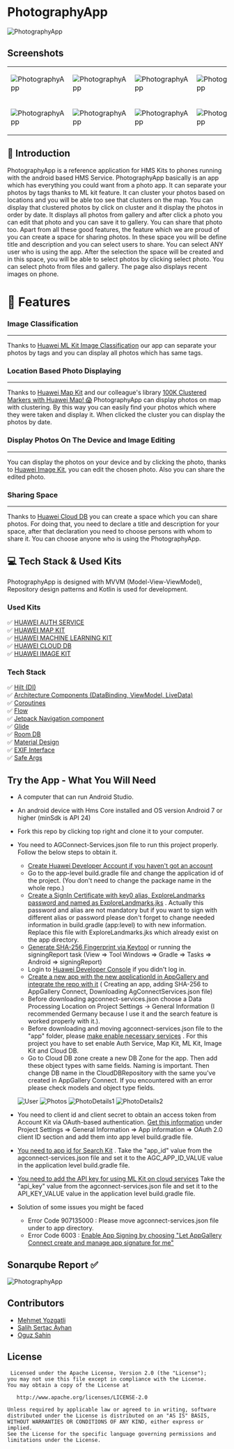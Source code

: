 # PhotographyApp

![PhotographyApp](art/all_features.gif)

## Screenshots

<table>
<tr>
<td>

![PhotographyApp](art/Screenshot_1.png)</td>

<td>

![PhotographyApp](art/Screenshot_2.png)</td>

<td>

![PhotographyApp](art/Screenshot_3.png)</td>

<td>

![PhotographyApp](art/Screenshot_4.png)</td></tr>

<tr>
<td>

![PhotographyApp](art/Screenshot_5.png)</td>

<td>

![PhotographyApp](art/Screenshot_6.png)</td>

<td>

![PhotographyApp](art/Screenshot_7.png)</td>

<td>

![PhotographyApp](art/Screenshot_8.png)</td></tr>

</table>

## 📔 Introduction

PhotographyApp is a reference application for HMS Kits to phones running with the android based HMS
Service. PhotographyApp basically is an app which has everything you could want from a photo app. It
can separate your photos by tags thanks to ML kit feature. It can cluster your photos based on
locations and you will be able too see that clusters on the map. You can display that clustered
photos by click on cluster and it display the photos in order by date. It displays all photos from
gallery and after click a photo you can edit that photo and you can save it to gallery. You can
share that photo too. Apart from all these good features, the feature which we are proud of you can
create a space for sharing photos. In these space you will be define title and description and you
can select users to share. You can select ANY user who is using the app. After the selection the
space will be created and in this space, you will be able to select photos by clicking select photo.
You can select photo from files and gallery. The page also displays recent images on phone.

# 📱 Features

### Image Classification

-----
Thanks
to [Huawei ML Kit Image Classification](https://developer.huawei.com/consumer/en/doc/development/hiai-Guides/image-classification-0000001050040095)
our app can separate your photos by tags and you can display all photos which has same tags.

### Location Based Photo Displaying

-----
Thanks to [Huawei Map Kit](https://developer.huawei.com/consumer/en/hms/huawei-MapKit/) and our
colleague's library
[100K Clustered Markers with Huawei Map! 😱](https://medium.com/huawei-developers/100k-clustered-markers-with-huawei-map-ffcba4168727)
PhotographyApp can display photos on map with clustering. By this way you can easily find your
photos which where they were taken and display it. When clicked the cluster you can display the
photos by date.

### Display Photos On The Device and Image Editing

-----
You can display the photos on your device and by clicking the photo, thanks to [Huawei Image Kit](https://developer.huawei.com/consumer/en/doc/development/Media-Guides/service-introduction-0000001050199011/), you can edit the chosen photo. Also you can share the
edited photo.

### Sharing Space

-----
Thanks to [Huawei Cloud DB](https://developer.huawei.com/consumer/en/agconnect/cloud-base/)
you can create a space which you can share photos. For doing that, you need to declare a title and
description for your space, after that declaration you need to choose persons with whom to share it.
You can choose anyone who is using the PhotographyApp.

## 💻 Tech Stack & Used Kits

PhotographyApp is designed with MVVM (Model-View-ViewModel), Repository design patterns and Kotlin
is used for development.

### Used Kits

✅ [HUAWEI AUTH SERVICE](https://developer.huawei.com/consumer/en/agconnect/auth-service/) \
✅ [HUAWEI MAP KIT](https://developer.huawei.com/consumer/en/hms/huawei-MapKit/) \
✅ [HUAWEI MACHINE LEARNING KIT](https://developer.huawei.com/consumer/en/hms/huawei-mlkit/) \
✅ [HUAWEI CLOUD DB](https://developer.huawei.com/consumer/en/agconnect/cloud-base/) \
✅ [HUAWEI IMAGE KIT](https://developer.huawei.com/consumer/en/hms/huawei-imagekit/)

### Tech Stack

✅ [Hilt (DI)](https://developer.android.com/training/dependency-injection/hilt-android)     \
✅ [Architecture Components (DataBinding, ViewModel, LiveData)](https://developer.android.com/topic/libraries/architecture/viewmodel)     \
✅ [Coroutines](https://developer.android.com/kotlin/coroutines)     \
✅ [Flow](https://developer.android.com/kotlin/flow)     \
✅ [Jetpack Navigation component](https://developer.android.com/guide/navigation)     \
✅ [Glide](https://github.com/bumptech/glide)     \
✅ [Room DB](https://developer.android.com/training/data-storage/room) \
✅ [Material Design](https://material.io/develop/android)  \
✅ [EXIF Interface](https://developer.android.com/reference/android/media/ExifInterface) \
✅ [Safe Args](https://developer.android.com/guide/navigation/navigation-pass-data)

## Try the App - What You Will Need

- A computer that can run Android Studio.
- An android device with Hms Core installed and OS version Android 7 or higher (minSdk is API 24)
- Fork this repo by clicking top right and clone it to your computer.
- You need to AGConnect-Services.json file to run this project properly. Follow the below steps to
  obtain it.
    - [Create Huawei Developer Account if you haven't got an account](https://developer.huawei.com/consumer/en/doc/start/10104)
    - Go to the app-level build.gradle file and change the application id of the project. (You don't
      need to change the package name in the whole repo.)
    - [Create a SignIn Certificate with key0 alias, ExploreLandmarks password and named as ExploreLandmarks.jks](https://medium.com/@corruptedkernel/android-creating-a-signing-certificate-keystore-and-signing-your-apk-fa67fdd27cf)
      . Actually this password and alias are not mandatory but if you want to sign with different
      alias or password please don't forget to change needed information in build.gradle (app:level)
      to with new information. Replace this file with ExploreLandmarks.jks which already exist on
      the app directory.
    - [Generate SHA-256 Fingerprint via Keytool](https://medium.com/@corruptedkernel/android-generating-fingerprint-from-a-keystore-jks-file-b624bacd90fd)
      or running the signingReport task (View => Tool Windows => Gradle => Tasks => Android =>
      signingReport)
    - Login to [Huawei Developer Console](https://developer.huawei.com/consumer/en/console) if you
      didn't log in.
    - [Create a new  app with the new applicationId in AppGallery and integrate the repo with it](https://medium.com/huawei-developers/android-integrating-your-apps-with-huawei-hms-core-1f1e2a090e98) (
      Creating an app, adding SHA-256 to AppGallery Connect, Downloading AgConnectServices.json
      file)
    - Before downloading agconnect-services.json choose a Data Processing Location on Project
      Settings -> General Information (I recommended Germany because I use it and the search feature
      is worked properly with it.).
    - Before downloading and moving agconnect-services.json file to the "app" folder,
      please [make enable necessary services](https://developer.huawei.com/consumer/en/doc/distribution/app/agc-help-enabling-service-0000001146598793)
      . For this project you have to set enable Auth Service, Map Kit, ML Kit, Image Kit and Cloud
      DB.
    - Go to Cloud DB zone create a new DB Zone for the app. Then add these object types with same
      fields. Naming is important. Then change DB name in the CloudDBRepository with the same you've
      created in AppGallery Connect. If you encountered with an error please check models and object
      type fields.

  ![User](art/User.png)
  ![Photos](art/Photos.png)
  ![PhotoDetails1](art/PhotoDetails1.png)
  ![PhotoDetails2](art/PhotoDetails2.png)

- You need to client id and client secret to obtain an access token from Account Kit via OAuth-based
  authentication. [Get this information](https://developer.huawei.com/consumer/en/doc/distribution/app/agc-help-appinfo-0000001100014694)
  under Project Settings => General Information => App information => OAuth 2.0 client ID section
  and add them into app level build.gradle file.
- [You need to app id for Search Kit](https://developer.huawei.com/consumer/en/doc/development/HMSCore-Guides/integrating-sdk-0000001057023645)
  . Take the "app_id" value from the agconnect-services.json file and set it to the AGC_APP_ID_VALUE
  value in the application level build.gradle file.
- [You need to add the API key for using ML Kit on cloud services](https://developer.huawei.com/consumer/en/doc/development/hiai-Guides/add-appgallery-0000001050038080)
  Take the "api_key" value from the agconnect-services.json file and set it to the API_KEY_VALUE
  value in the application level build.gradle file.
- Solution of some issues you might be faced
    - Error Code 907135000 : Please move agconnect-services.json file under to app directory.
    - Error Code
      6003 : [Enable App Signing by choosing "Let AppGallery Connect create and manage app signature for me"](https://developer.huawei.com/consumer/en/doc/development/AppGallery-connect-Guides/agc-appsigning-newapp-0000001052418290)

## Sonarqube Report ✅

![PhotographyApp](art/Sonarqube.png)

## Contributors

- [Mehmet Yozgatli](https://www.linkedin.com/in/mehmetyozgatlii/)
- [Salih Sertac Ayhan](https://www.linkedin.com/in/srtcayhan/)
- [Oguz Sahin](https://www.linkedin.com/in/oguzsahinn/)

## License

     Licensed under the Apache License, Version 2.0 (the "License");
    you may not use this file except in compliance with the License.
    You may obtain a copy of the License at

       http://www.apache.org/licenses/LICENSE-2.0

    Unless required by applicable law or agreed to in writing, software
    distributed under the License is distributed on an "AS IS" BASIS,
    WITHOUT WARRANTIES OR CONDITIONS OF ANY KIND, either express or implied.
    See the License for the specific language governing permissions and
    limitations under the License.
